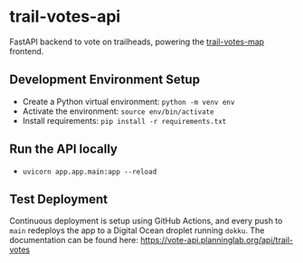 # trail-votes-api

FastAPI backend to vote on trailheads,
powering the [trail-votes-map](https://github.com/dvrpc/trail-votes-map) frontend.

## Development Environment Setup

- Create a Python virtual environment: `python -m venv env`
- Activate the environment: `source env/bin/activate`
- Install requirements: `pip install -r requirements.txt`

## Run the API locally

- `uvicorn app.app.main:app --reload`

## Test Deployment

Continuous deployment is setup using GitHub Actions,
and every push to `main` redeploys the app
to a Digital Ocean droplet running `dokku`.
The documentation can be found
here: https://vote-api.planninglab.org/api/trail-votes
